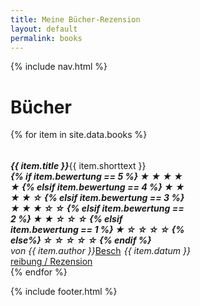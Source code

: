 ```yaml
---
title: Meine Bücher-Rezension
layout: default
permalink: books
---
```

{% include nav.html %}
# Bücher
<div class="row row-cols-1 row-cols-md-4 g-4">
{% for item in site.data.books %}
<div class="col">
    <div class="card shadow-lg p-3 mb-5 bg-body rounded" style="width: 18rem;">
      <div class="card-body">
        <h5 class="card-title">
            <span style="float: left;">{{ item.title }}</span>
            <span class="badge bg-dark" style="float: right;">
{% if item.bewertung == 5 %}
&#9733; &#9733; &#9733; &#9733; &#9733;
{% elsif item.bewertung == 4 %}
&#9733; &#9733; &#9733; &#9733; &#9734;
{% elsif item.bewertung == 3 %}
&#9733; &#9733; &#9733; &#9734; &#9734;
{% elsif item.bewertung == 2 %}
&#9733; &#9733; &#9734; &#9734; &#9734;
{% elsif item.bewertung == 1 %}
&#9733; &#9734; &#9734; &#9734; &#9734;
{% else%}
&#9734; &#9734; &#9734; &#9734; &#9734;
{% endif %}
            </span> 
        </h5>
        <h6 class="card-subtitle mb-2 text-muted">
            <span style="float: left;">von {{ item.author }}</span> <span style="float: right;"> {{ item.datum }}</span>
        </h6>
        <p class="card-text">{{ item.shorttext }}</p>
        <a href="{{ item.link }}.md" class="btn btn-primary">Beschreibung / Rezension</a>
      </div>
    </div>
</div>
{% endfor %}
</div>

{% include footer.html %}